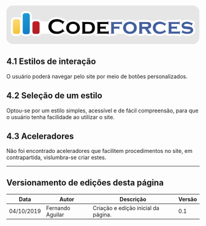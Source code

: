 <span style="margin-left: 0%;">![Codeforces Logo](../images/codeforces.png)</span>


## 4.1 Estilos de interação
O usuário poderá navegar pelo site por meio de botões personalizados. 

## 4.2 Seleção de um estilo

Optou-se por um estilo simples, acessível e de fácil compreensão, para que o usuário tenha 
facilidade ao utilizar o site. 

## 4.3 Aceleradores

Não foi encontrado aceleradores que facilitem procedimentos no site, 
em contrapartida, vislumbra-se criar estes. 


***
## Versionamento de edições desta página
| Data | Autor | Descrição | Versão |
|------|-------|-----------|--------|
| 04/10/2019 | Fernando Aguilar | Criação e edição inicial da página. | 0.1 |
